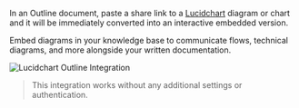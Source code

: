 In an Outline document, paste a share link to a [Lucidchart](https://lucidchart.com) diagram or chart and it will be immediately converted into an interactive embedded version.

Embed diagrams in your knowledge base to communicate flows, technical diagrams, and more alongside your written documentation.

![Lucidchart Outline Integration](/images/integrations/screenshots/lucidchart.png)

> This integration works without any additional settings or authentication.
